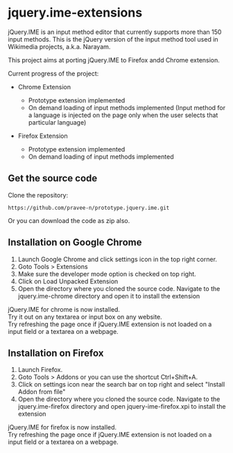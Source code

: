 jquery.ime-extensions
====================

jQuery.IME is an input method editor that currently supports more than 150 input methods. This is the jQuery version of the input method tool
used in Wikimedia projects, a.k.a. Narayam.

This project aims at porting jQuery.IME to Firefox andd Chrome extension.

Current progress of the project:

* Chrome Extension
	* Prototype extension implemented
	* On demand loading of input methods implemented (Input method for a language is injected on the page only when the user selects that particular language)

* Firefox Extension
	* Prototype extension implemented
	* On demand loading of input methods implemented

Get the source code
-------------------
Clone the repository:

	https://github.com/pravee-n/prototype.jquery.ime.git
Or you can download the code as zip also.

Installation on Google Chrome
-----------------------------

1. Launch Google Chrome and click settings icon in the top right corner.
2. Goto Tools > Extensions
3. Make sure the developer mode option is checked on top right.
4. Click on Load Unpacked Extension
5. Open the directory where you cloned the source code. Navigate to the jquery.ime-chrome directory and open it to install the extension


jQuery.IME for chrome is now installed.<br>
Try it out on any textarea or input box on any website. <br>
Try refreshing the page once if jQuery.IME extension is not loaded on a input field or a textarea on a webpage.

Installation on Firefox
-----------------------
1. Launch Firefox.
2. Goto Tools > Addons or you can use the shortcut Ctrl+Shift+A.
3. Click on settings icon near the search bar on top right and select "Install Addon from file"
4. Open the directory where you cloned the source code. Navigate to the jquery.ime-firefox directory and open jquery-ime-firefox.xpi to install the extension

jQuery.IME for firefox is now installed.<br>
Try refreshing the page once if jQuery.IME extension is not loaded on a input field or a textarea on a webpage.
